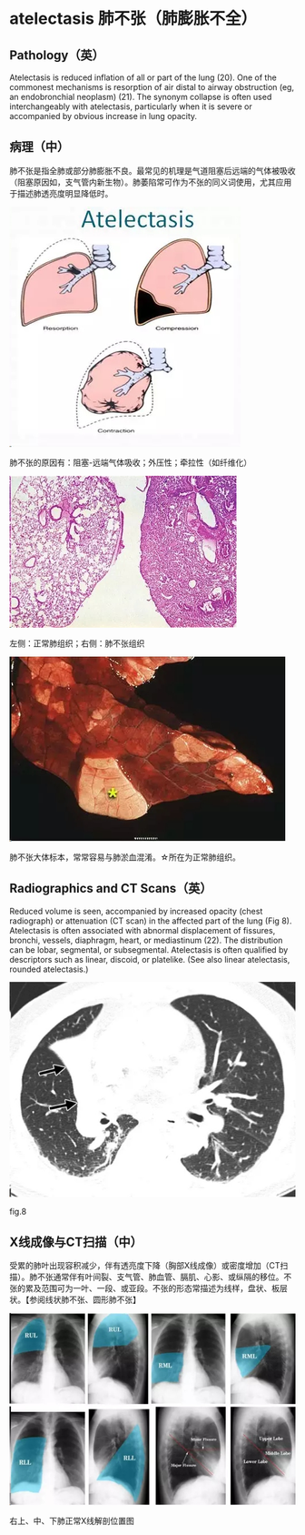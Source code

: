 # atelectasis 肺不张（肺膨胀不全）
## Pathology（英）
 Atelectasis is reduced inflation of all or part of the lung (20). One of the commonest mechanisms is resorption of air distal to airway obstruction (eg, an endobronchial neoplasm) (21). The synonym collapse is often used interchangeably with atelectasis, particularly when it is severe or accompanied by obvious increase in lung opacity.
## 病理（中）
 肺不张是指全肺或部分肺膨胀不良。最常见的机理是气道阻塞后远端的气体被吸收（阻塞原因如，支气管内新生物）。肺萎陷常可作为不张的同义词使用，尤其应用于描述肺透亮度明显降低时。

![](./_image/2017-04-30-12-05-14.jpg)

肺不张的原因有：阻塞-远端气体吸收；外压性；牵拉性（如纤维化）

![](./_image/2017-04-30-12-05-30.jpg)

左侧：正常肺组织；右侧：肺不张组织

![](./_image/2017-04-30-12-05-45.jpg)

肺不张大体标本，常常容易与肺淤血混淆。☆所在为正常肺组织。

## Radiographics and CT Scans（英）
 Reduced volume is seen, accompanied by increased opacity (chest radiograph) or attenuation (CT scan) in the affected part of the lung (Fig 8). Atelectasis is often associated with abnormal displacement of fissures, bronchi, vessels, diaphragm, heart, or mediastinum (22). The distribution can be lobar, segmental, or subsegmental. Atelectasis is often qualified by descriptors such as linear, discoid, or platelike. (See also linear atelectasis, rounded atelectasis.)

![](./_image/2017-04-30-12-06-31.jpg)

fig.8

## X线成像与CT扫描（中）
受累的肺叶出现容积减少，伴有透亮度下降（胸部X线成像）或密度增加（CT扫描）。肺不张通常伴有叶间裂、支气管、肺血管、膈肌、心影、或纵隔的移位。不张的累及范围可为一叶、一段、或亚段。不张的形态常描述为线样，盘状、板层状。【参阅线状肺不张、圆形肺不张】


![](./_image/2017-04-30-12-07-29.jpg)

右上、中、下肺正常X线解剖位置图


